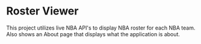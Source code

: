 # Roster Viewer
This project utilizes live NBA API's to display NBA roster for each NBA team. Also shows an About page that displays what the application is about.
